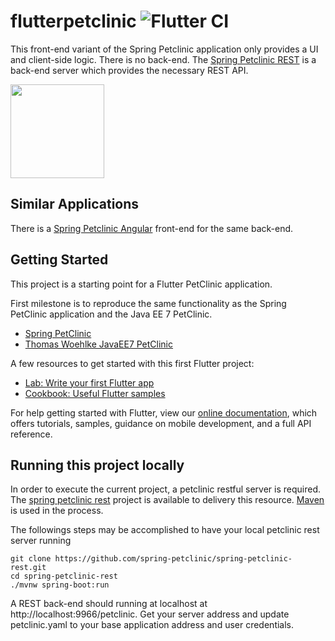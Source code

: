# flutterpetclinic ![Flutter CI](https://github.com/lepidopterists/flutter-petclinic/workflows/Flutter%20CI/badge.svg)

This front-end variant of the Spring Petclinic application only provides a UI and client-side logic. There is no back-end. The [Spring Petclinic REST](https://github.com/spring-petclinic/spring-petclinic-REST) is a back-end server which provides the necessary REST API.

<img src="https://user-images.githubusercontent.com/595430/87874707-579ccc00-c9a2-11ea-935b-9ecb4fd12e21.png" width="150">

## Similar Applications

There is a [Spring Petclinic Angular](https://github.com/spring-petclinic/spring-petclinic-angular) front-end for the same back-end.

## Getting Started

This project is a starting point for a Flutter PetClinic application.

First milestone is to reproduce the same functionality as the Spring PetClinic application and the Java EE 7 PetClinic.

- [Spring PetClinic](https://github.com/spring-projects/spring-petclinic)
- [Thomas Woehlke JavaEE7 PetClinic](https://thomas-woehlke.blogspot.com/2014/02/java-ee-7-petclinic.html)

A few resources to get started with this first Flutter project:

- [Lab: Write your first Flutter app](https://flutter.dev/docs/get-started/codelab)
- [Cookbook: Useful Flutter samples](https://flutter.dev/docs/cookbook)

For help getting started with Flutter, view our
[online documentation](https://flutter.dev/docs), which offers tutorials,
samples, guidance on mobile development, and a full API reference.

## Running this project locally

In order to execute the current project, a petclinic restful server is required. The [spring petclinic rest](https://github.com/spring-petclinic/spring-petclinic-rest.git) project is available to delivery this resource. [Maven](https://maven.apache.org/) is used in the process.

The followings steps may be accomplished to have your local petclinic rest server running

```
git clone https://github.com/spring-petclinic/spring-petclinic-rest.git
cd spring-petclinic-rest
./mvnw spring-boot:run
```
A REST back-end should running at localhost at http://localhost:9966/petclinic.
Get your server address and update petclinic.yaml to your base application address and user credentials.
